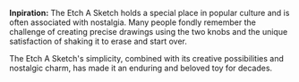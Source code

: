 **Inpiration:**
The Etch A Sketch holds a special place in popular culture and is often associated with nostalgia. Many people fondly remember the challenge of creating precise drawings using the two knobs and the unique satisfaction of shaking it to erase and start over.

The Etch A Sketch's simplicity, combined with its creative possibilities and nostalgic charm, has made it an enduring and beloved toy for decades.




